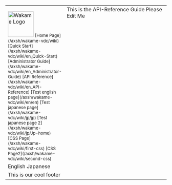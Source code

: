 <!-- This is the English language template - DO NOT EDIT -->
<span><table border="0" cellpadding="0" width="100%" height="100%"><tr><td width="150px">
<!-- ############################################ -->
<!-- ###### -->
<!-- START OF MENU-->
<img src="/axsh/wakame-vdc/wiki/images/wakame-logo.png" alt="Wakame Logo" width="80" height="80">  
<font size=2>
[Home Page](/axsh/wakame-vdc/wiki)  
[Quick Start](/axsh/wakame-vdc/wiki/en_Quick-Start)  
[Administrator Guide](/axsh/wakame-vdc/wiki/en_Administrator-Guide)  
[API Reference](/axsh/wakame-vdc/wiki/en_API-Reference)  
[Test english page](/axsh/wakame-vdc/wiki/en/en)  
[Test japanese page](/axsh/wakame-vdc/wiki/jp/jp)  
[Test japanese page 2](/axsh/wakame-vdc/wiki/jp/Jp-home)  
[CSS Page](/axsh/wakame-vdc/wiki/first-css)  
[CSS Page2](/axsh/wakame-vdc/wiki/second-css)  
</font>
<!-- END OF MENU-->
<!-- ###### --> 
<!-- ############################################ -->
</td><td rowspan="2" valign="top">
<!-- ############################################ -->
<!-- ###### -->
<!-- START OF CONTENT--> 
This is the API-Reference Guide  
Please Edit Me  
<!-- END OF CONTENT -->
<!-- ###### -->
<!-- ############################################ -->
</tr><td>
<!-- ############################################ -->
<!-- ###### -->
<!-- START OF LANGUAGES -->
English  
Japanese  
<!-- END OF LANGUAGES -->
<!-- ###### -->
<!-- ############################################ -->
</td><tr><td colspan="2">
<!-- ############################################ -->
<!-- ###### -->
<!-- START OF FOOTER--> 
This is our cool footer
<!-- END OF FOOTER--> 
<!-- ###### -->
<!-- ############################################ -->
</td></tr></table></span>
